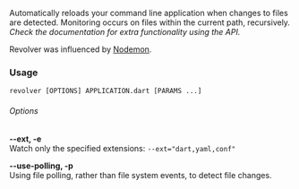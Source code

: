 Automatically reloads your command line application when changes to files are detected. Monitoring occurs on files within the current path, recursively.  
_Check the documentation for extra functionality using the API._

Revolver was influenced by [Nodemon](https://github.com/remy/nodemon).

### Usage
    revolver [OPTIONS] APPLICATION.dart [PARAMS ...]


###### Options
__--ext, -e__  
Watch only the specified extensions: `--ext="dart,yaml,conf"`

__--use-polling, -p__  
Using file polling, rather than file system events, to detect file changes.
